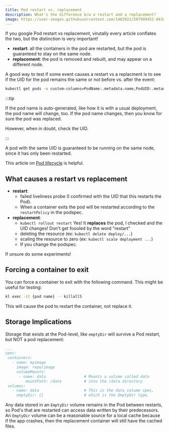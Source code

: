 ```yaml
---
title: Pod restart vs. replacement
description: What's the difference b/w a restart and a replacement?
image: https://user-images.githubusercontent.com/1483922/207999452-843eaa73-a36a-41e1-afea-58357620a4c3.png
---
```


If you google Pod restart vs replacement, virutally every article conflates the two, but the distinction is very important!

- **restart**: all the containers in the pod are restarted, but the pod is guaranteed to stay on the same node.
- **replacement**: the pod is removed and rebuilt, and may appear on a different node.

A good way to test if some event causes a restart vs a replacment is to see if the UID for the pod remains the same or not before vs. after the event:

```bash
kubectl get pods -o custom-columns=PodName:.metadata.name,PodUID:.metadata.uid
```

:::tip

If the pod name is auto-generated, like how it is with a usual deployment, the pod name will change, too.  If the pod name changes, then you know for sure the pod was replaced. 

However, when in doubt, check the UID.

:::

A pod with the same UID is guaranteed to be running on the same node, since it has only been restarted.

This article on [Pod lifecycle](https://kubernetes.io/docs/concepts/workloads/pods/pod-lifecycle/) is helpful.


## What causes a restart vs replacement

- **restart**: 
  - failed liveliness probe (I confirmed with the UID that this restarts the Pod).
  - When a container exits the pod will be restarted according to the `restartPolicy` in the podspec.
- **replacement**:
  - `kubectl rollout restart` Yes!  It **replaces** the pod, I checked and the UID changes!  Don't get foooled by the word "restart"
  - deleting the resource (ex: `kubectl delete deploy/...`)
  - scaling the resource to zero (ex: `kubectl scale deployment ...`)
  - If you change the podspec.
  

If unsure do some experiments!

## Forcing a container to exit

You can force a container to exit with the following command.  This might be useful for testing:

```bash
kl exec -it {pod name} -- killall5
```

This will cause the pod to restart the container, not replace it.

## Storage Implications

Storage that exists at the Pod-level, like `emptyDir` will survive a Pod restart, but NOT a pod replacement:

```yaml
...
spec:
 containers:
   - name: myimage
     image: repo/image
     volumeMounts:
      - name: data                 # Mounts a volume called data
         mountPath: /data          # into the /data directory
 volumes:
   - name: data                    # This is the data volume spec,
     emptyDir: {}                  # which is the EmptyDir type.
```

Any data stored in an `EmptyDir` volume remains in the Pod between restarts, so Pod's that are restarted can access data written by their predecessors. An `EmptyDir` volume can be a reasonable source for a local cache because if the app crashes, then the replacement container will still have the cached files. 
